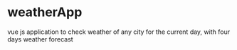 # weatherApp
vue js application to check weather of any city for the current day, with four days weather forecast
